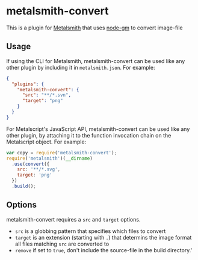 # metalsmith-convert

This is a plugin for [Metalsmith][] that uses [node-gm][] to convert image-file

[metalsmith]: http://metalsmith.io
[node-gm]: https://github.com/aheckmann/gm

##  Usage

If using the CLI for Metalsmith, metalsmith-convert can be used like any other plugin by including it in `metalsmith.json`.  For example:

```json
{
  "plugins": {
    "metalsmith-convert": {
      "src": "**/*.svn",
      "target": "png"
    }
  }
}
```

For Metalscript's JavaScript API, metalsmith-convert can be used like any other plugin, by attaching it to the function invocation chain on the Metalscript object.  For example:

```js
var copy = require('metalsmith-convert');
require('metalsmith')(__dirname)
  .use(convert({
    src: '**/*.svg',
    target: 'png'
  })
  .build();
```

## Options

metalsmith-convert requires a `src` and `target` options.

- `src` is a globbing pattern that specifies which files to convert
- `target` is an extension (starting with `.`) that determins the image format all files matching `src` are converted to
- `remove` if set to `true`, don't include the source-file in the build directory.'


